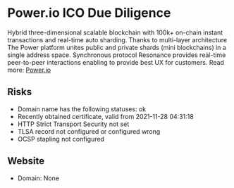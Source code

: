 # Power.io ICO Due Diligence
Hybrid three-dimensional scalable blockchain with 100k+ on-chain instant transactions and real-time auto sharding. Thanks to multi-layer architecture The Power platform unites public and private shards (mini blockchains) in a single address space. Synchronous protocol Resonance provides real-time peer-to-peer interactions enabling to provide best UX for customers.
Read more: [Power.io](https://metabay.network/ico/power-io)
## Risks
* Domain name has the following statuses: ok
* Recently obtained certificate, valid from  2021-11-28 04:31:18
* HTTP Strict Transport Security not set
* TLSA record not configured or configured wrong
* OCSP stapling not configured
## Website
* Domain: None
